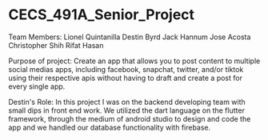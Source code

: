 # CECS_491A_Senior_Project
Team Members: 
Lionel Quintanilla
Destin Byrd
Jack Hannum
Jose Acosta
Christopher Shih
Rifat Hasan

Purpose of project:
Create an app that allows you to post content to multiple social medias apps, including facebook, snapchat, twitter, and/or tiktok using their respective apis without having to draft and create a post for every single app.

Destin's Role: In this project I was on the backend developing team with small dips in front end work. We utilized the dart language on the flutter framework, through the medium of android studio to design and code the app and we handled our database functionality with firebase.
